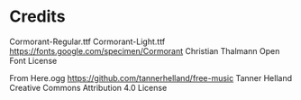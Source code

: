 # Credits

Cormorant-Regular.ttf
Cormorant-Light.ttf
https://fonts.google.com/specimen/Cormorant
Christian Thalmann
Open Font License


From Here.ogg
https://github.com/tannerhelland/free-music
Tanner Helland
Creative Commons Attribution 4.0 License
